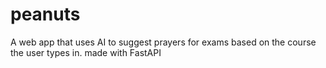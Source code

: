 # peanuts
A web app that uses AI to suggest prayers for exams based on the course the user types in. made with FastAPI
